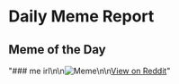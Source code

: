 # Daily Meme Report

## Meme of the Day
"### me irl\n\n![Meme](https://i.redd.it/0pyhfczlhqjd1.png)\n\n[View on Reddit](https://redd.it/1ewtad0)"
